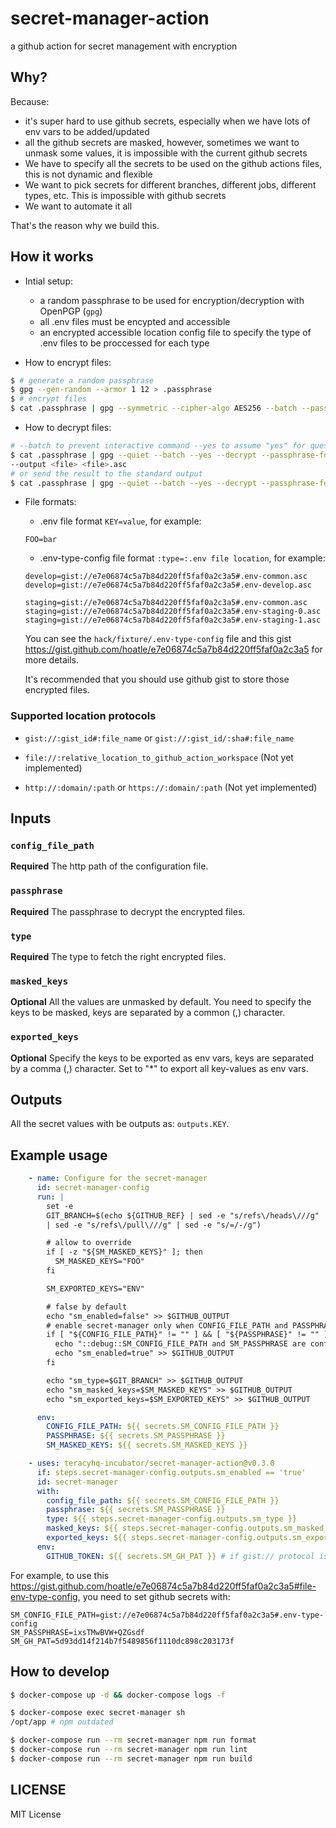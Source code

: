 # secret-manager-action

a github action for secret management with encryption

## Why?

Because:

- it's super hard to use github secrets, especially when we have lots of env vars to be added/updated
- all the github secrets are masked, however, sometimes we want to unmask some values, it is
  impossible with the current github secrets
- We have to specify all the secrets to be used on the github actions files, this is not dynamic and flexible
- We want to pick secrets for different branches, different jobs, different types, etc. This is impossible
  with github secrets
- We want to automate it all

That's the reason why we build this.

## How it works

- Intial setup:
  + a random passphrase to be used for encryption/decryption with OpenPGP (`gpg`)
  + all .env files must be encypted and accessible
  + an encrypted accessible location config file to specify the type of .env files to be proccessed
    for each type

- How to encrypt files:

```bash
$ # generate a random passphrase
$ gpg --gen-random --armor 1 12 > .passphrase
$ # encrypt files
$ cat .passphrase | gpg --symmetric --cipher-algo AES256 --batch --passphrase-fd 0 --armor <file>
```

- How to decrypt files:

```bash
# --batch to prevent interactive command --yes to assume "yes" for questions
$ cat .passphrase | gpg --quiet --batch --yes --decrypt --passphrase-fd=0 \
--output <file> <file>.asc
# or send the result to the standard output
$ cat .passphrase | gpg --quiet --batch --yes --decrypt --passphrase-fd=0 <file>.asc
```

- File formats:
  + .env file format `KEY=value`, for example:
  ```
  FOO=bar
  ```
  + .env-type-config file format `:type=:.env file location`, for example:

  ```
  develop=gist://e7e06874c5a7b84d220ff5faf0a2c3a5#.env-common.asc
  develop=gist://e7e06874c5a7b84d220ff5faf0a2c3a5#.env-develop.asc

  staging=gist://e7e06874c5a7b84d220ff5faf0a2c3a5#.env-common.asc
  staging=gist://e7e06874c5a7b84d220ff5faf0a2c3a5#.env-staging-0.asc
  staging=gist://e7e06874c5a7b84d220ff5faf0a2c3a5#.env-staging-1.asc
  ```

  You can see the `hack/fixture/.env-type-config` file and this gist https://gist.github.com/hoatle/e7e06874c5a7b84d220ff5faf0a2c3a5 for more details.

  It's recommended that you should use github gist to store those encrypted files.


### Supported location protocols

- `gist://:gist_id#:file_name` or `gist://:gist_id/:sha#:file_name`

- `file://:relative_location_to_github_action_workspace` (Not yet implemented)

- `http://:domain/:path` or `https://:domain/:path` (Not yet implemented)


## Inputs

### `config_file_path`

**Required** The http path of the configuration file.

### `passphrase`

**Required** The passphrase to decrypt the encrypted files.

### `type`

**Required** The type to fetch the right encrypted files.

### `masked_keys`

**Optional** All the values are unmasked by default. You need to specify the keys to be masked,
             keys are separated by a common (,) character.

### `exported_keys`

**Optional**  Specify the keys to be exported as env vars, keys are separated by a comma (,) character.
              Set to "\*" to export all key-values as env vars.

## Outputs

All the secret values with be outputs as: `outputs.KEY`.


## Example usage

```yaml
    - name: Configure for the secret-manager
      id: secret-manager-config
      run: |
        set -e
        GIT_BRANCH=$(echo ${GITHUB_REF} | sed -e "s/refs\/heads\///g" | sed -e "s/refs\/tags\///g" \
        | sed -e "s/refs\/pull\///g" | sed -e "s/=/-/g")

        # allow to override
        if [ -z "${SM_MASKED_KEYS}" ]; then
          SM_MASKED_KEYS="FOO"
        fi

        SM_EXPORTED_KEYS="ENV"

        # false by default
        echo "sm_enabled=false" >> $GITHUB_OUTPUT
        # enable secret-manager only when CONFIG_FILE_PATH and PASSPHRASE are configured
        if [ "${CONFIG_FILE_PATH}" != "" ] && [ "${PASSPHRASE}" != "" ]; then
          echo "::debug::SM_CONFIG_FILE_PATH and SM_PASSPHRASE are configured"
          echo "sm_enabled=true" >> $GITHUB_OUTPUT
        fi

        echo "sm_type=$GIT_BRANCH" >> $GITHUB_OUTPUT
        echo "sm_masked_keys=$SM_MASKED_KEYS" >> $GITHUB_OUTPUT
        echo "sm_exported_keys=$SM_EXPORTED_KEYS" >> $GITHUB_OUTPUT

      env:
        CONFIG_FILE_PATH: ${{ secrets.SM_CONFIG_FILE_PATH }}
        PASSPHRASE: ${{ secrets.SM_PASSPHRASE }}
        SM_MASKED_KEYS: ${{ secrets.SM_MASKED_KEYS }}

    - uses: teracyhq-incubator/secret-manager-action@v0.3.0
      if: steps.secret-manager-config.outputs.sm_enabled == 'true'
      id: secret-manager
      with:
        config_file_path: ${{ secrets.SM_CONFIG_FILE_PATH }}
        passphrase: ${{ secrets.SM_PASSPHRASE }}
        type: ${{ steps.secret-manager-config.outputs.sm_type }}
        masked_keys: ${{ steps.secret-manager-config.outputs.sm_masked_keys }}
        exported_keys: ${{ steps.secret-manager-config.outputs.sm_exported_keys }}
      env:
        GITHUB_TOKEN: ${{ secrets.SM_GH_PAT }} # if gist:// protocol is used
```

For example, to use this https://gist.github.com/hoatle/e7e06874c5a7b84d220ff5faf0a2c3a5#file-env-type-config,
you need to set github secrets with:

```
SM_CONFIG_FILE_PATH=gist://e7e06874c5a7b84d220ff5faf0a2c3a5#.env-type-config
SM_PASSPHRASE=ixsTMwBVW+QZGsdf
SM_GH_PAT=5d93dd14f214b7f5489856f1110dc898c203173f
```


## How to develop

```bash
$ docker-compose up -d && docker-compose logs -f
```

```bash
$ docker-compose exec secret-manager sh
/opt/app # npm outdated
```

```bash
$ docker-compose run --rm secret-manager npm run format
$ docker-compose run --rm secret-manager npm run lint
$ docker-compose run --rm secret-manager npm run build
```

## LICENSE

MIT License
